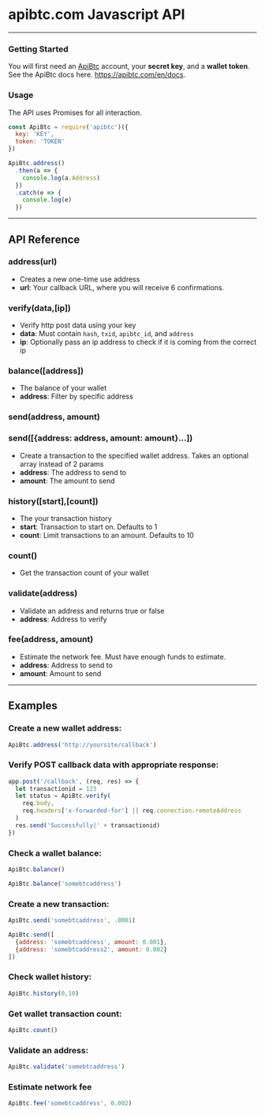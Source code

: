 # apibtc.com Javascript API


---

### Getting Started

You will first need an [ApiBtc](https://apibtc.com) account, your **secret key**, and a **wallet token**. See the ApiBtc docs here. https://apibtc.com/en/docs.



### Usage

The API uses Promises for all interaction.

```js
const ApiBtc = require('apibtc')({
  key: 'KEY',
  token: 'TOKEN'
})

ApiBtc.address()
  .then(a => {
    console.log(a.Address)
  })
  .catch(e => {
    console.log(e)
  })
```


---

## API Reference

### address(url)
- Creates a new one-time use address
- **url**: Your callback URL, where you will receive 6 confirmations.

### verify(data,[ip])
- Verify http post data using your key
- **data**: Must contain `hash`, `txid`, `apibtc_id`, and `address`
- **ip**: Optionally pass an ip address to check if it is coming from the correct ip

### balance([address])
- The balance of your wallet
- **address**: Filter by specific address

### send(address, amount)
### send([{address: address, amount: amount}...])
- Create a transaction to the specified wallet address. Takes an optional array instead of 2 params
- **address**: The address to send to
- **amount**: The amount to send

### history([start],[count])
- The your transaction history
- **start**: Transaction to start on. Defaults to 1
- **count**: Limit transactions to an amount. Defaults to 10

### count()
- Get the transaction count of your wallet

### validate(address)
- Validate an address and returns true or false
- **address**: Address to verify


### fee(address, amount)
- Estimate the network fee. Must have enough funds to estimate.
- **address**: Address to send to
- **amount**: Amount to send

---

## Examples

### Create a new wallet address:
```js
ApiBtc.address('http://yoursite/callback')
```

### Verify POST callback data with appropriate response:

```js
app.post('/callback', (req, res) => {
  let transactionid = 123
  let status = ApiBtc.verify(
    req.body,
    req.headers['x-forwarded-for'] || req.connection.remoteAddress
  )
  res.send('Successfully|' + transactionid)
})
```

### Check a wallet balance:

```js
ApiBtc.balance()

ApiBtc.balance('somebtcaddress')
```

### Create a new transaction:

```js
ApiBtc.send('somebtcaddress', .0001)

ApiBtc.send([
  {address: 'somebtcaddress', amount: 0.001},
  {address: 'somebtcaddress2', amount: 0.002}
])
```

### Check wallet history:

```js
ApiBtc.history(0,10)
```

### Get wallet transaction count:

```js
ApiBtc.count()
```

### Validate an address:

```js
ApiBtc.validate('somebtcaddress')
```

### Estimate network fee

```js
ApiBtc.fee('somebtcaddress', 0.002)
```
